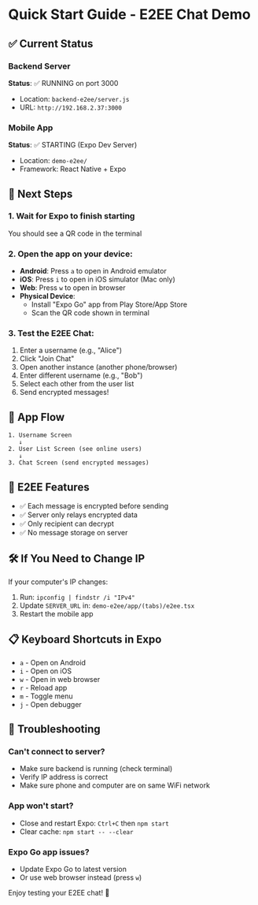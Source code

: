 # Quick Start Guide - E2EE Chat Demo

## ✅ Current Status

### Backend Server

**Status**: ✅ RUNNING on port 3000

- Location: `backend-e2ee/server.js`
- URL: `http://192.168.2.37:3000`

### Mobile App

**Status**: ✅ STARTING (Expo Dev Server)

- Location: `demo-e2ee/`
- Framework: React Native + Expo

## 🚀 Next Steps

### 1. Wait for Expo to finish starting

You should see a QR code in the terminal

### 2. Open the app on your device:

- **Android**: Press `a` to open in Android emulator
- **iOS**: Press `i` to open in iOS simulator (Mac only)
- **Web**: Press `w` to open in browser
- **Physical Device**:
  - Install "Expo Go" app from Play Store/App Store
  - Scan the QR code shown in terminal

### 3. Test the E2EE Chat:

1. Enter a username (e.g., "Alice")
2. Click "Join Chat"
3. Open another instance (another phone/browser)
4. Enter different username (e.g., "Bob")
5. Select each other from the user list
6. Send encrypted messages!

## 📱 App Flow

```
1. Username Screen
   ↓
2. User List Screen (see online users)
   ↓
3. Chat Screen (send encrypted messages)
```

## 🔐 E2EE Features

- ✅ Each message is encrypted before sending
- ✅ Server only relays encrypted data
- ✅ Only recipient can decrypt
- ✅ No message storage on server

## 🛠️ If You Need to Change IP

If your computer's IP changes:

1. Run: `ipconfig | findstr /i "IPv4"`
2. Update `SERVER_URL` in: `demo-e2ee/app/(tabs)/e2ee.tsx`
3. Restart the mobile app

## 📋 Keyboard Shortcuts in Expo

- `a` - Open on Android
- `i` - Open on iOS
- `w` - Open in web browser
- `r` - Reload app
- `m` - Toggle menu
- `j` - Open debugger

## 🐛 Troubleshooting

### Can't connect to server?

- Make sure backend is running (check terminal)
- Verify IP address is correct
- Make sure phone and computer are on same WiFi network

### App won't start?

- Close and restart Expo: `Ctrl+C` then `npm start`
- Clear cache: `npm start -- --clear`

### Expo Go app issues?

- Update Expo Go to latest version
- Or use web browser instead (press `w`)

Enjoy testing your E2EE chat! 🎉
